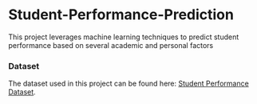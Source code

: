 # Student-Performance-Prediction
This project leverages machine learning techniques to predict student performance based on several academic and personal factors 


### Dataset
The dataset used in this project can be found here: [Student Performance Dataset](https://www.kaggle.com/datasets/nikhil7280/student-performance-multiple-linear-regression).

